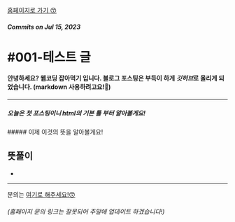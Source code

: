 [홈페이지로 가기 😙](https://eatwebco.netlify.app/ "홈페이지")

##### _Commits on Jul 15, 2023_
# #001-테스트 글 
#### 안녕하세요? 웹코딩 잡아먹기 입니다. 블로그 포스팅은 부득이 하게 *깃허브*로 올리게 되었습니다. (markdown 사용하려고요!🤩)
***
##### 오늘은 첫 포스팅이니 html의 기본 틀 부터 알아볼게요! 
<!doctype html>
<html lang="ko">
 <head>
  <meta charset = utf-8">
  <title></title>
 </head>
 <body>
  
 </body>
</html>
##### 이제 이것의 뜻을 알아볼게요!

## 뜻풀이
> <!doctype html>
* 

---
문의는 [여기로 해주세요!😙](https://litt.ly/eatwebco "문의페이지")
###### (홈페이지 문의 링크는 잘못되어 주말에 업데이트 하겠습니다!)

